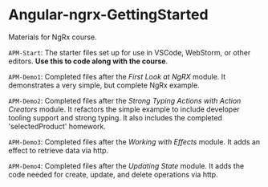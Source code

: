 # Angular-ngrx-GettingStarted
Materials for NgRx course.

`APM-Start`: The starter files set up for use in VSCode, WebStorm, or other editors. **Use this to code along with the course**.

`APM-Demo1`: Completed files after the *First Look at NgRX* module. It demonstrates a very simple, but complete NgRx example.

`APM-Demo2`: Completed files after the *Strong Typing Actions with Action Creators* module. It refactors the simple example to include developer tooling support and strong typing. It also includes the completed 'selectedProduct' homework.

`APM-Demo3`: Completed files after the *Working with Effects* module. It adds an effect to retrieve data via http.

`APM-Demo4`: Completed files after the *Updating State* module. It adds the code needed for create, update, and delete operations via http.
